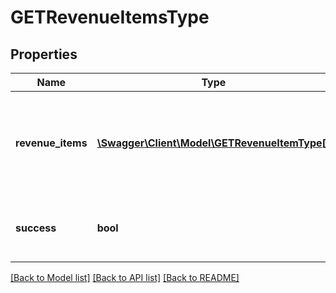 # GETRevenueItemsType

## Properties
Name | Type | Description | Notes
------------ | ------------- | ------------- | -------------
**revenue_items** | [**\Swagger\Client\Model\GETRevenueItemType[]**](GETRevenueItemType.md) | Revenue items are listed in ascending order by the accounting period start date. | [optional] 
**success** | **bool** | Returns &#x60;true&#x60; if the request was processed successfully. | [optional] 

[[Back to Model list]](../README.md#documentation-for-models) [[Back to API list]](../README.md#documentation-for-api-endpoints) [[Back to README]](../README.md)


